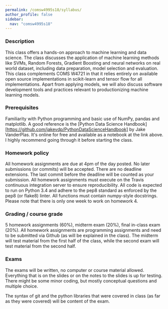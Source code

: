 ```yaml
---
permalink: /comsw4995s18/syllabus/
author_profile: false
sidebar:
  nav: "comsw4995s18"
---
```

### Description
This class offers a hands-on approach to machine learning and data science. The
class discusses the application of machine learning methods like SVMs, Random
Forests, Gradient Boosting and neural networks on real world dataset, including
data preparation, model selection and evaluation. This class complements COMS
W4721 in that it relies entirely on available open source implementations in
scikit-learn and tensor flow for all implementations. Apart from applying
models, we will also discuss software development tools and practices relevant
to productionizing machine learning models.

### Prerequisites
Familiarity with Python programming and basic use of NumPy, pandas and matplotlib.
A good reference is the [Python Data Science Handbook][https://github.com/jakevdp/PythonDataScienceHandbook]
by Jake VanderPlas. It's online for free and available as a notebook at the link above.
I highly recommend going through it before starting the class.

### Homework policy
All homework assignments are due at 4pm of the day posted. No later
submissions (or commits) will be accepted. There are no deadline extensions.
The last commit before the deadline will be counted as your submission. All
homework assignments must execute on the Travis continuous integration server
to ensure reproducibility. All code is expected to run on Python 3.4 and adhere
to the pep8 standard as enforced by the pep8 (or flake8) linter. All functions
must contain numpy-style docstrings.  Please note that there is only one week
to work on homework 4.

### Grading / course grade
5 homework assignments (60%), midterm exam (20%), final in-class exam (20%).
All homework assignments are programming assignments and need to be submitted
via Github (as will be explained in the class). The midterm will test material
from the first half of the class, while the second exam will test material from
the second half.

### Exams
The exams will be written, no computer or course material allowed.
Everything that is on the slides or on the notes to the slides is up for
testing.  There might be some minor coding, but mostly conceptual questions and
multiple choice.

The syntax of git and the python libraries that were covered in class (as far
as they were covered) will be content of the exam.
